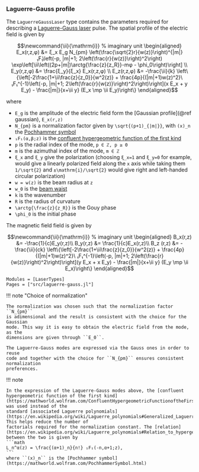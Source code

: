 ### Laguerre-Gauss profile

The `LaguerreGaussLaser` type contains the parameters required for describing a
[Laguerre-Gauss laser](https://en.wikipedia.org/wiki/Gaussian_beam#Laguerre-Gaussian_modes) pulse. The spatial profile of the electric field is given by
```math
\newcommand{\ii}{\mathrm{i}}                % imaginary unit
\begin{aligned}
    E_x(r,z,φ) &= ξ_x E_g N_{pm} \left(\frac{\sqrt{2}r}{w(z)}\right)^{|m|} ₁F₁\left(-p, |m|+1; 2\left(\frac{r}{w(z)}\right)^2\right) \exp\left[\ii\left((2p+|m|)\arctg{\frac{z}{z_R}}-mφ - \phi_0\right)\right] \\
    E_y(r,z,φ) &= \frac{ξ_y}{ξ_x} E_x(r,z,φ) \\
    E_z(r,z,φ) &= -\frac{\ii}{k} \left\{\left[-2\frac{1+\ii\frac{z}{z_0}}{w^2(z)} + \frac{4p}{(|m|+1)w(z)^2}\ ₁F₁^{-1}\left(-p, |m|+1; 2\left(\frac{r}{w(z)}\right)^2\right)\right](x E_x + y E_y) - \frac{|m|}{x+\ii y} (E_x \mp \ii E_y)\right\}
\end{aligned}
```
where
- ``E_g`` is the amplitude of the electric field form the [Gaussian profile](@ref gaussian), ``E_x(r,z)``
- ``N_{pm}`` is a normalization factor given by ``\sqrt{(p+1)_{|m|}}``, with ``(x)_n`` the [Pochhammer symbol](https://mathworld.wolfram.com/PochhammerSymbol.html)
- ``₁F₁(α,β;z)`` is the [confluent hypergeometric function of the first kind](https://mathworld.wolfram.com/ConfluentHypergeometricFunctionoftheFirstKind.html)
- ``p`` is the radial index of the mode, ``p ∈ ℤ, p ≥ 0``
- ``m`` is the azimuthal index of the mode, ``m ∈ ℤ``
- ``ξ_x`` and ``ξ_y`` give the polarization (choosing ``ξ_x=1`` and ``ξ_y=0`` for example, would give a linearly polarized field along the ``x`` axis while taking them ``1/\sqrt{2}`` and ``±\mathrm{i}/\sqrt{2}`` would give right and left-handed circular polarization)
- ``w = w(z)`` is the beam radius at ``z``
- ``w_0`` is the [beam waist](https://en.wikipedia.org/wiki/Gaussian_beam#Beam_waist)
- ``k`` is the wavenumber
- ``R`` is the radius of curvature
- ``\arctg{\frac{z}{z_R}}`` is the Gouy phase
- ``\phi_0`` is the initial phase

The magnetic field field is given by
```math
\newcommand{\ii}{\mathrm{i}}                % imaginary unit
\begin{aligned}
    B_x(r,z) &= -\frac{1}{c}E_y(r,z)\\
    B_y(r,z) &= \frac{1}{c}E_x(r,z)\\
    B_z (r,z) &= -\frac{\ii}{ck} \left\{\left[-2\frac{1+\ii\frac{z}{z_0}}{w^2(z)} + \frac{4p}{(|m|+1)w(z)^2}\ ₁F₁^{-1}\left(-p, |m|+1; 2\left(\frac{r}{w(z)}\right)^2\right)\right](y E_x + x E_y) - \frac{|m|}{x+\ii y} (E_y \mp \ii E_x)\right\}
\end{aligned}
```
```@autodocs
Modules = [LaserTypes]
Pages = ["src/laguerre-gauss.jl"]
```
!!! note "Choice of normalization"

    The normalization was chosen such that the normalization factor ``N_{pm}``
    is adimensional and the result is consistent with the choice for the Gaussian
    mode. This way it is easy to obtain the electric field from the mode, as the
    dimensions are given through ``E_0``.

    The Laguerre-Gauss modes are expressed via the Gauss ones in order to reuse
    code and together with the choice for ``N_{pm}`` ensures consistent normalization
    preferences.

!!! note

    In the expression of the Laguerre-Gauss modes above, the [confluent hypergeometric function of the first kind](https://mathworld.wolfram.com/ConfluentHypergeometricFunctionoftheFirstKind.html) was used instead of the
    standard [associated Laguerre polynomials](https://en.wikipedia.org/wiki/Laguerre_polynomials#Generalized_Laguerre_polynomials). This helps reduce the number of
    factorials required for the normalization constant. The [relation](https://en.wikipedia.org/wiki/Laguerre_polynomials#Relation_to_hypergeometric_functions)
    between the two is given by
    ```math
    L_n^α(z) = \frac{(α+1)_n}{n!} ₁F₁(-n,α+1;z),
    ```
    where ``(x)_n`` is the [Pochhammer symbol](https://mathworld.wolfram.com/PochhammerSymbol.html)
